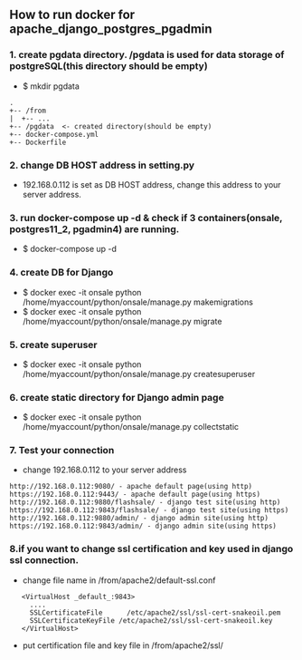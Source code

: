 ﻿## How to run docker for apache_django_postgres_pgadmin

### 1. create pgdata directory. /pgdata is used for data storage of postgreSQL(this directory should be empty)
- $ mkdir pgdata
```
.
+-- /from
|  +-- ...
+-- /pgdata  <- created directory(should be empty)
+-- docker-compose.yml
+-- Dockerfile
```
### 2. change DB HOST address in setting.py
- 192.168.0.112 is set as DB HOST address, change this address to your server address.
### 3. run docker-compose up -d & check if 3 containers(onsale, postgres11_2, pgadmin4) are running.
- $ docker-compose up -d
### 4. create DB for Django
- $ docker exec -it onsale python /home/myaccount/python/onsale/manage.py makemigrations
- $ docker exec -it onsale python /home/myaccount/python/onsale/manage.py migrate
### 5. create superuser
- $ docker exec -it onsale python /home/myaccount/python/onsale/manage.py createsuperuser
### 6. create static directory for Django admin page
- $ docker exec -it onsale python /home/myaccount/python/onsale/manage.py collectstatic 
### 7. Test your connection
- change 192.168.0.112 to your server address
```
http://192.168.0.112:9080/ - apache default page(using http)
https://192.168.0.112:9443/ - apache default page(using https)
http://192.168.0.112:9880/flashsale/ - django test site(using http)
https://192.168.0.112:9843/flashsale/ - django test site(using https)
http://192.168.0.112:9880/admin/ - django admin site(using http)
https://192.168.0.112:9843/admin/ - django admin site(using https)
```
### 8.if you want to change ssl certification and key used in django ssl connection.
- change file name in /from/apache2/default-ssl.conf
```
   <VirtualHost _default_:9843>
     ....
     SSLCertificateFile      /etc/apache2/ssl/ssl-cert-snakeoil.pem
     SSLCertificateKeyFile /etc/apache2/ssl/ssl-cert-snakeoil.key
   </VirtualHost>
```
- put certification file and key file in /from/apache2/ssl/

